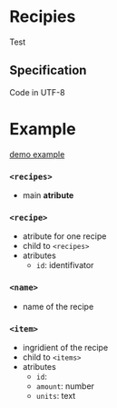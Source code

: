 # Recipies

Test

## Specification

Code in UTF-8

# Example

[demo example](recipes.xml)

### `<recipes>`
- main **atribute**

### `<recipe>`
- atribute for one recipe
- child to `<recipes>`
- atributes
    - `id`: identifivator

### `<name>`
- name of the recipe

### `<item>`
- ingridient of the recipe
- child to `<items>`
- atributes
    - `id`:
    - `amount`: number
    - `units`: text
